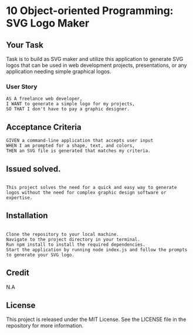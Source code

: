 # 10 Object-oriented Programming: SVG Logo Maker

## Your Task
 Task is to build as SVG maker and utilize this application to generate SVG logos that can be used in web development projects, presentations, or any application needing simple graphical logos.


### User Story

`````
AS A freelance web developer,
I WANT to generate a simple logo for my projects,
SO THAT I don't have to pay a graphic designer.
`````


## Acceptance Criteria

`````
GIVEN a command-line application that accepts user input
WHEN I am prompted for a shape, text, and colors,
THEN an SVG file is generated that matches my criteria.
`````


##  Issued solved.
`````

This project solves the need for a quick and easy way to generate logos without the need for complex graphic design software or expertise.

`````



## Installation
`````

Clone the repository to your local machine.
Navigate to the project directory in your terminal.
Run npm install to install the required dependencies.
Start the application by running node index.js and follow the prompts to generate your SVG logo.
`````



## Credit
N.A

## License 
This project is released under the MIT License. See the LICENSE file in the repository for more information.

